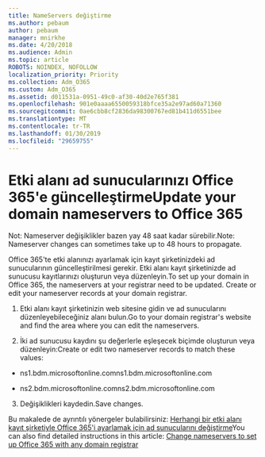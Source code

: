 ```yaml
---
title: NameServers değiştirme
ms.author: pebaum
author: pebaum
manager: mnirkhe
ms.date: 4/20/2018
ms.audience: Admin
ms.topic: article
ROBOTS: NOINDEX, NOFOLLOW
localization_priority: Priority
ms.collection: Adm_O365
ms.custom: Adm_O365
ms.assetid: d011531a-0951-49c0-af30-40d2e765f381
ms.openlocfilehash: 901e0aaaa6550059318bfce35a2e97ad60a71360
ms.sourcegitcommit: 0ae6cbb8cf2836da98300767ed81b411d6551bee
ms.translationtype: MT
ms.contentlocale: tr-TR
ms.lasthandoff: 01/30/2019
ms.locfileid: "29659755"
---
```

# <a name="update-your-domain-nameservers-to-office-365"></a><span data-ttu-id="298b0-102">Etki alanı ad sunucularınızı Office 365'e güncelleştirme</span><span class="sxs-lookup"><span data-stu-id="298b0-102">Update your domain nameservers to Office 365</span></span>

<span data-ttu-id="298b0-103">Not: Nameserver değişiklikler bazen yay 48 saat kadar sürebilir.</span><span class="sxs-lookup"><span data-stu-id="298b0-103">Note: Nameserver changes can sometimes take up to 48 hours to propagate.</span></span>
  
<span data-ttu-id="298b0-p101">Office 365'te etki alanınızı ayarlamak için kayıt şirketinizdeki ad sunucularının güncelleştirilmesi gerekir. Etki alanı kayıt şirketinizde ad sunucusu kayıtlarınızı oluşturun veya düzenleyin.</span><span class="sxs-lookup"><span data-stu-id="298b0-p101">To set up your domain in Office 365, the nameservers at your registrar need to be updated. Create or edit your nameserver records at your domain registrar.</span></span>
  
1. <span data-ttu-id="298b0-106">Etki alanı kayıt şirketinizin web sitesine gidin ve ad sunucularını düzenleyebileceğiniz alanı bulun.</span><span class="sxs-lookup"><span data-stu-id="298b0-106">Go to your domain registrar's website and find the area where you can edit the nameservers.</span></span>
    
2. <span data-ttu-id="298b0-107">İki ad sunucusu kaydını şu değerlerle eşleşecek biçimde oluşturun veya düzenleyin:</span><span class="sxs-lookup"><span data-stu-id="298b0-107">Create or edit two nameserver records to match these values:</span></span>
    
  - <span data-ttu-id="298b0-108">ns1.bdm.microsoftonline.com</span><span class="sxs-lookup"><span data-stu-id="298b0-108">ns1.bdm.microsoftonline.com</span></span>
    
  - <span data-ttu-id="298b0-109">ns2.bdm.microsoftonline.com</span><span class="sxs-lookup"><span data-stu-id="298b0-109">ns2.bdm.microsoftonline.com</span></span>
    
3. <span data-ttu-id="298b0-110">Değişiklikleri kaydedin.</span><span class="sxs-lookup"><span data-stu-id="298b0-110">Save changes.</span></span>
    
<span data-ttu-id="298b0-111">Bu makalede de ayrıntılı yönergeler bulabilirsiniz: [Herhangi bir etki alanı kayıt şirketiyle Office 365'i ayarlamak için ad sunucularını değiştirme](https://support.office.com/article/https://support.office.com/article/Change-nameservers-at-any-domain-registrar-to-set-up-Office-365-a8b487a9-2a45-4581-9dc4-5d28a47010a2.aspx)</span><span class="sxs-lookup"><span data-stu-id="298b0-111">You can also find detailed instructions in this article: [Change nameservers to set up Office 365 with any domain registrar](https://support.office.com/article/https://support.office.com/article/Change-nameservers-at-any-domain-registrar-to-set-up-Office-365-a8b487a9-2a45-4581-9dc4-5d28a47010a2.aspx)</span></span>
  

